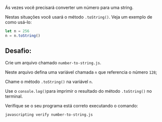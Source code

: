 Ás vezes você precisará converter um número para uma string.

Nestas situações você usará o método `.toString()`. Veja um exemplo de como usá-lo:

```js
let n = 256
n = n.toString()
```

## Desafio:

Crie um arquivo chamado `number-to-string.js`.

Neste arquivo defina uma variável chamada `n` que referencia o número `128`;

Chame o método `.toString()` na variável `n`.

Use o `console.log()`para imprimir o resultado do método `.toString()` no terminal.

Verifique se o seu programa está correto executando o comando:

```bash
javascripting verify number-to-string.js
```
